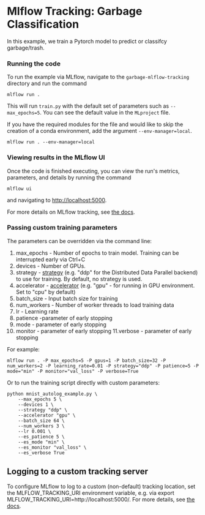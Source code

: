 # Mlflow Tracking: Garbage Classification

In this example, we train a Pytorch model to predict or classifcy garbage/trash.

### Running the code
To run the example via MLflow, navigate to the `garbage-mlflow-tracking` directory and run the command

```
mlflow run .
```

This will run `train.py` with the default set of parameters such as  `--max_epochs=5`. You can see the default value in the `MLproject` file.

If you have the required modules for the file and would like to skip the creation of a conda environment, add the argument `--env-manager=local`.

```
mlflow run . --env-manager=local
```

### Viewing results in the MLflow UI

Once the code is finished executing, you can view the run's metrics, parameters, and details by running the command

```
mlflow ui
```

and navigating to [http://localhost:5000](http://localhost:5000).

For more details on MLflow tracking, see [the docs](https://www.mlflow.org/docs/latest/tracking.html#mlflow-tracking).

### Passing custom training parameters

The parameters can be overridden via the command line:

1. max_epochs - Number of epochs to train model. Training can be interrupted early via Ctrl+C
2. devices - Number of GPUs.
3. strategy - [strategy](https://pytorch-lightning.readthedocs.io/en/stable/common/trainer.html#trainer-class-api) (e.g. "ddp" for the Distributed Data Parallel backend) to use for training. By default, no strategy is used.
4. accelerator - [accelerator](https://pytorch-lightning.readthedocs.io/en/stable/api/pytorch_lightning.accelerators.Accelerator.html#pytorch_lightning.accelerators.Accelerator) (e.g. "gpu" - for running in GPU environment. Set to "cpu" by default)
5. batch_size - Input batch size for training
6. num_workers - Number of worker threads to load training data
7. lr - Learning rate
8. patience -parameter of early stopping
9. mode - parameter of early stopping
10. monitor - parameter of early stopping
11.verbose - parameter of early stopping

For example:
```
mlflow run . -P max_epochs=5 -P gpus=1 -P batch_size=32 -P num_workers=2 -P learning_rate=0.01 -P strategy="ddp" -P patience=5 -P mode="min" -P monitor="val_loss" -P verbose=True
```


Or to run the training script directly with custom parameters:
```
python mnist_autolog_example.py \
    --max_epochs 5 \
    --devices 1 \
    --strategy "ddp" \
    --accelerator "gpu" \
    --batch_size 64 \
    --num_workers 3 \
    --lr 0.001 \
    --es_patience 5 \
    --es_mode "min" \
    --es_monitor "val_loss" \
    --es_verbose True
```

## Logging to a custom tracking server
To configure MLflow to log to a custom (non-default) tracking location, set the MLFLOW_TRACKING_URI environment variable, e.g. via export MLFLOW_TRACKING_URI=http://localhost:5000/. For more details, see [the docs](https://mlflow.org/docs/latest/tracking.html#where-runs-are-recorded).
